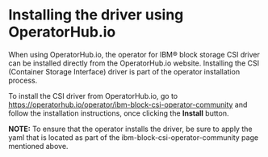 # Installing the driver using OperatorHub.io

When using OperatorHub.io, the operator for IBM® block storage CSI driver can be installed directly from the OperatorHub.io website. Installing the CSI (Container Storage Interface) driver is part of the operator installation process.

To install the CSI driver from OperatorHub.io, go to https://operatorhub.io/operator/ibm-block-csi-operator-community and follow the installation instructions, once clicking the **Install** button.

**NOTE:** To ensure that the operator installs the driver, be sure to apply the yaml that is located as part of the ibm-block-csi-operator-community page mentioned above.
